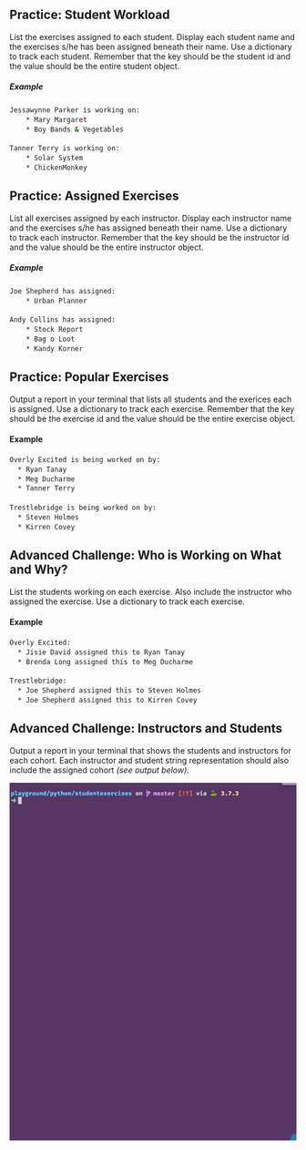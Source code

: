 ## Practice: Student Workload

List the exercises assigned to each student. Display each student name and the exercises s/he has been assigned beneath their name. Use a dictionary to track each student. Remember that the key should be the student id and the value should be the entire student object.

##### Example

```sh
Jessawynne Parker is working on:
    * Mary Margaret
    * Boy Bands & Vegetables

Tanner Terry is working on:
    * Solar System
    * ChickenMonkey
```

## Practice: Assigned Exercises

List all exercises assigned by each instructor. Display each instructor name and the exercises s/he has assigned beneath their name. Use a dictionary to track each instructor. Remember that the key should be the instructor id and the value should be the entire instructor object.

##### Example

```sh
Joe Shepherd has assigned:
    * Urban Planner

Andy Collins has assigned:
    * Stock Report
    * Bag o Loot
    * Kandy Korner
```

## Practice: Popular Exercises

Output a report in your terminal that lists all students and the exerices each is assigned. Use a dictionary to track each exercise. Remember that the key should be the exercise id and the value should be the entire exercise object.

#### Example

```sh
Overly Excited is being worked on by:
  * Ryan Tanay
  * Meg Ducharme
  * Tanner Terry

Trestlebridge is being worked on by:
  * Steven Holmes
  * Kirren Covey
```

## Advanced Challenge: Who is Working on What and Why?

List the students working on each exercise. Also include the instructor who assigned the exercise. Use a dictionary to track each exercise.

#### Example

```sh
Overly Excited:
  * Jisie David assigned this to Ryan Tanay
  * Brenda Long assigned this to Meg Ducharme

Trestlebridge:
  * Joe Shepherd assigned this to Steven Holmes
  * Joe Shepherd assigned this to Kirren Covey
```

## Advanced Challenge: Instructors and Students

Output a report in your terminal that shows the students and instructors for each cohort. Each instructor and student string representation should also include the assigned cohort _(see output below)_.

![sql in python advanced challenge example output](./images/people-per-cohort.gif)